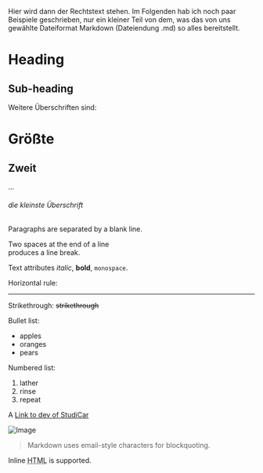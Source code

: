 
Hier wird dann der Rechtstext stehen.
Im Folgenden hab ich noch paar Beispiele geschrieben, nur ein kleiner Teil von dem, was das von uns gewählte Dateiformat
Markdown (Dateiendung .md) so alles bereitstellt.

Heading
=======

Sub-heading
-----------

Weitere Überschriften sind:

# Größte
## Zweit
...
###### die kleinste Überschrift

Paragraphs are separated
by a blank line.

Two spaces at the end of a line  
produces a line break.

 Text attributes _italic_, 
**bold**, `monospace`.

Horizontal rule:

---

Strikethrough:
~~strikethrough~~

Bullet list:

  * apples
  * oranges
  * pears

Numbered list:

  1. lather
  2. rinse
  3. repeat

A [Link to dev of StudiCar](https://dev.pwa.studicar.mfinn.de)

![Image](Icon-pictures.png "icon")

> Markdown uses email-style 
> characters for blockquoting.

Inline <abbr title="Hypertext Markup Language">HTML</abbr> is supported.